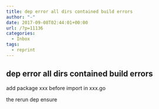 ```yaml
---
title: dep error all dirs contained build errors
author: "-"
date: 2017-09-08T02:44:01+00:00
url: /?p=11136
categories:
  - Inbox
tags:
  - reprint
---
```

## dep error all dirs contained build errors
add package xxx before import in xxx.go
  
the rerun dep ensure